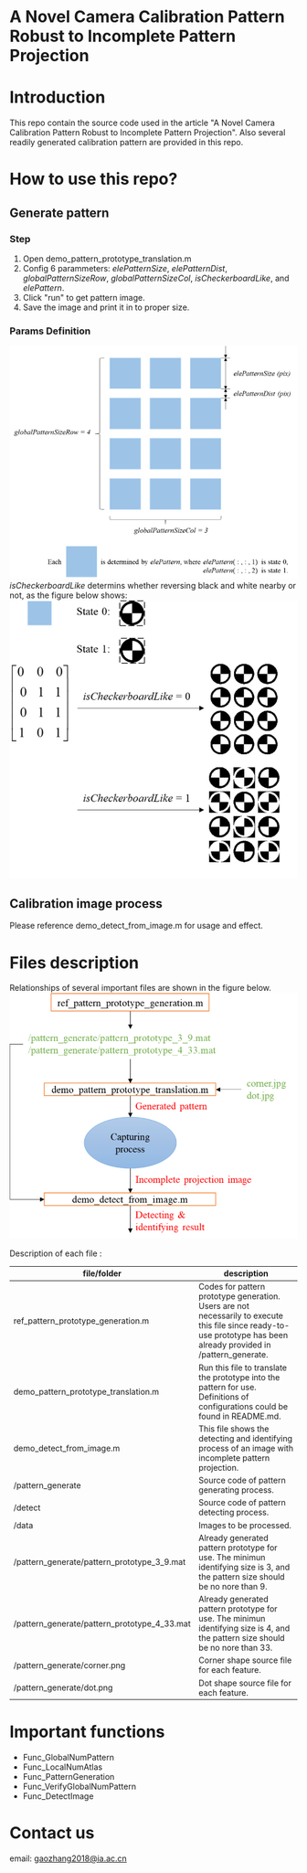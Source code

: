 # A Novel Camera Calibration Pattern Robust to Incomplete Pattern Projection

# Introduction

This repo contain the source code used in the article "A Novel Camera Calibration Pattern Robust to Incomplete Pattern Projection". Also several readily generated calibration pattern are provided in this repo.

# How to use this repo?

## Generate pattern

### Step

1. Open demo_pattern_prototype_translation.m
2. Config 6 parammeters: *elePatternSize*, *elePatternDist*, *globalPatternSizeRow*, *globalPatternSizeCol*, *isCheckerboardLike*, and *elePattern*. 
3. Click "run" to get pattern image. 
4. Save the image and print it in to proper size.

### Params Definition

![img_param_def_1](.\doc\img_param_def_1.png)
*isCheckerboardLike* determins whether reversing black and white nearby or not, as the figure below shows:
![img_param_def_2](.\doc\img_param_def_2.png)

## Calibration image process

Please reference demo_detect_from_image.m for usage and effect.

# Files description

Relationships of several important files are shown in the figure below.
![img_file_relation](.\doc\img_file_relation.png)

Description of each file :

| file/folder                                  | description                                                  |
| -------------------------------------------- | ------------------------------------------------------------ |
| ref_pattern_prototype_generation.m           | Codes for pattern prototype generation. Users are not necessarily to  execute this file since ready-to-use prototype has been already provided in  /pattern_generate. |
| demo_pattern_prototype_translation.m         | Run this file to translate the prototype into the pattern for use.  Definitions of configurations could be found in README.md. |
| demo_detect_from_image.m                     | This file shows the detecting and identifying process of an image with  incomplete pattern projection. |
| /pattern_generate                            | Source code of pattern generating process.                   |
| /detect                                      | Source code of pattern detecting process.                    |
| /data                                        | Images to be processed.                                      |
| /pattern_generate/pattern_prototype_3_9.mat  | Already generated pattern prototype for use. The minimun identifying size  is 3, and the pattern size should be no nore than 9. |
| /pattern_generate/pattern_prototype_4_33.mat | Already generated pattern prototype for use. The minimun identifying size  is 4, and the pattern size should be no nore than 33. |
| /pattern_generate/corner.png                 | Corner shape source file for each feature.                   |
| /pattern_generate/dot.png                    | Dot shape source file for each feature.                      |



# Important functions



- Func_GlobalNumPattern
- Func_LocalNumAtlas
- Func_PatternGeneration
- Func_VerifyGlobalNumPattern
- Func_DetectImage

# Contact us

email: gaozhang2018@ia.ac.cn